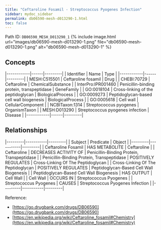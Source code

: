 ```yaml
---
title: "Ceftaroline Fosamil - Streptococcus Pyogenes Infection"
sidebar: mydoc_sidebar
permalink: db06590-mesh-d013290-1.html
toc: false 
---
```



Path ID: `DB06590_MESH_D013290_1`
{% include image.html url="images/db06590-mesh-d013290-1.png" file="db06590-mesh-d013290-1.png" alt="db06590-mesh-d013290-1" %}

## Concepts

|------------|------|---------|
| Identifier | Name | Type    |
|------------|------|---------|
| MESH:C515501 | Ceftaroline fosamil | Drug |
| CHEBI:70729 | Ceftaroline | ChemicalSubstance |
| InterPro:IPR001460 | Penicillin-binding protein, transpeptidase | GeneFamily |
| GO:0018104 | Cross-linking of the peptidoglycan | BiologicalProcess |
| GO:0009273 | Peptidoglycan-based cell wall biogenesis | BiologicalProcess |
| GO:0005618 | Cell wall | CellularComponent |
| NCBITaxon:1314 | Streptococcus pyogenes | OrganismTaxon |
| MESH:D013290 | Streptococcus pyogenes infection | Disease |
|------------|------|---------|

## Relationships

|---------|-----------|---------|
| Subject | Predicate | Object  |
|---------|-----------|---------|
| Ceftaroline Fosamil | HAS METABOLITE | Ceftaroline |
| Ceftaroline | DECREASES ACTIVITY OF | Penicillin-Binding Protein, Transpeptidase |
| Penicillin-Binding Protein, Transpeptidase | POSITIVELY REGULATES | Cross-Linking Of The Peptidoglycan |
| Cross-Linking Of The Peptidoglycan | POSITIVELY REGULATES | Peptidoglycan-Based Cell Wall Biogenesis |
| Peptidoglycan-Based Cell Wall Biogenesis | HAS OUTPUT | Cell Wall |
| Cell Wall | OCCURS IN | Streptococcus Pyogenes |
| Streptococcus Pyogenes | CAUSES | Streptococcus Pyogenes Infection |
|---------|-----------|---------|

Reference: 
  - [https://go.drugbank.com/drugs/DB06590](https://go.drugbank.com/drugs/DB06590)
  - [https://en.wikipedia.org/wiki/Ceftaroline_fosamil#Chemistry](https://en.wikipedia.org/wiki/Ceftaroline_fosamil#Chemistry)
